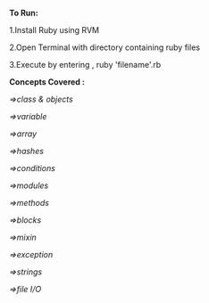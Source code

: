 **To Run:**

1.Install Ruby using RVM

2.Open Terminal with directory containing ruby files

3.Execute by entering , ruby 'filename'.rb
  
  

**Concepts Covered :**

*=>class & objects*

*=>variable*

*=>array*

*=>hashes*

*=>conditions*

*=>modules*

*=>methods*

*=>blocks*

*=>mixin*

*=>exception*

*=>strings*

*=>file I/O*
